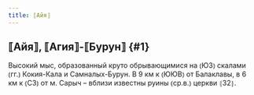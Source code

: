 ```yaml
---
title: ⟦Айя⟧
---
```

## ⟦Айя⟧, ⟦Агия⟧-⟦Бурун⟧ {#1}

Высокий мыс, образованный круто обрывающимися на ⦅ЮЗ⦆ скалами ⦅гг.⦆ Кокия-Кала и Самналых-Бурун. В 9 км к ⦅ЮЮВ⦆ от Балаклавы, в 6 км к ⦅СЗ⦆ от м. Сарыч – вблизи известны руины ⦅ср.в.⦆ церкви ⦃З2⦄.
